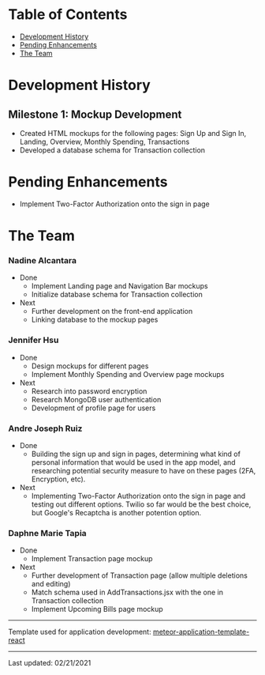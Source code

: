# Table of Contents
* [Development History](#development-history)
* [Pending Enhancements](#pending-enhancements)
* [The Team](#the-team)

# Development History
## Milestone 1: Mockup Development
* Created HTML mockups for the following pages: Sign Up and Sign In, Landing, Overview, Monthly Spending, Transactions
* Developed a database schema for Transaction collection

# Pending Enhancements
* Implement Two-Factor Authorization onto the sign in page

# The Team
### Nadine Alcantara
* Done
  * Implement Landing page and Navigation Bar mockups  
  * Initialize database schema for Transaction collection
* Next
  * Further development on the front-end application
  * Linking database to the mockup pages

### Jennifer Hsu
* Done
  * Design mockups for different pages
  * Implement Monthly Spending and Overview page mockups
* Next
  * Research into password encryption
  * Research MongoDB user authentication 
  * Development of profile page for users

### Andre Joseph Ruiz
* Done
  * Building the sign up and sign in pages, determining what kind of personal information that would be used in the app model, and researching potential security measure to have on these pages (2FA, Encryption, etc).
* Next
  * Implementing Two-Factor Authorization onto the sign in page and testing out different options. Twilio so far would be the best choice, but Google's Recaptcha is another potention option.

### Daphne Marie Tapia
* Done
  * Implement Transaction page mockup
* Next
  * Further development of Transaction page (allow multiple deletions and editing)
  * Match schema used in AddTransactions.jsx with the one in Transaction collection
  * Implement Upcoming Bills page mockup  

***

Template used for application development: [meteor-application-template-react](http://ics-software-engineering.github.io/meteor-application-template-react/)

***

Last updated: 02/21/2021
